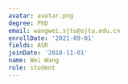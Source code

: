 ```yaml
---
avatar: avatar.png
degree: PhD
email: wangwei.sjtu@sjtu.edu.cn
enrollDate: '2021-09-01'
fields: ASR
joinDate: '2018-11-01'
name: Wei Wang
role: student
---
```

